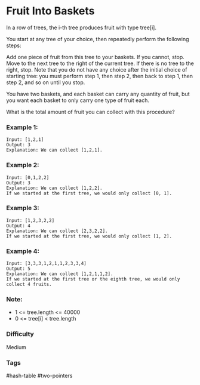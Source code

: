# Fruit Into Baskets

In a row of trees, the i-th tree produces fruit with type tree[i].

You start at any tree of your choice, then repeatedly perform the following
steps:

Add one piece of fruit from this tree to your baskets. If you cannot, stop.
Move to the next tree to the right of the current tree. If there is no tree
to the right, stop.
Note that you do not have any choice after the initial choice of starting tree:
you must perform step 1, then step 2, then back to step 1, then step 2, and
so on until you stop.

You have two baskets, and each basket can carry any quantity of fruit, but
you want each basket to only carry one type of fruit each.

What is the total amount of fruit you can collect with this procedure?

### Example 1:

```
Input: [1,2,1]
Output: 3
Explanation: We can collect [1,2,1].
```

### Example 2:

```
Input: [0,1,2,2]
Output: 3
Explanation: We can collect [1,2,2].
If we started at the first tree, we would only collect [0, 1].
```

### Example 3:

```
Input: [1,2,3,2,2]
Output: 4
Explanation: We can collect [2,3,2,2].
If we started at the first tree, we would only collect [1, 2].
```

### Example 4:

```
Input: [3,3,3,1,2,1,1,2,3,3,4]
Output: 5
Explanation: We can collect [1,2,1,1,2].
If we started at the first tree or the eighth tree, we would only collect 4 fruits.
```

### Note:

- 1 <= tree.length <= 40000
- 0 <= tree[i] < tree.length

### Difficulty

Medium

### Tags

#hash-table #two-pointers
